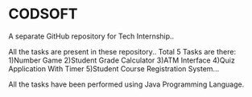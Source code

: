 # CODSOFT
A separate GitHub repository for Tech Internship..

All the tasks are present in these repository..
Total 5 Tasks are there:  1)Number Game
                          2)Student Grade Calculator
                          3)ATM Interface
                          4)Quiz Application With Timer
                          5)Student Course Registration System...

All the tasks have been performed using Java Programming Language.

